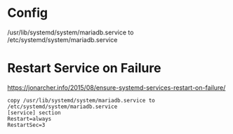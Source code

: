 # Config
/usr/lib/systemd/system/mariadb.service to /etc/systemd/system/mariadb.service

# Restart Service on Failure
https://jonarcher.info/2015/08/ensure-systemd-services-restart-on-failure/


```
copy /usr/lib/systemd/system/mariadb.service to /etc/systemd/system/mariadb.service
[service] section
Restart=always
RestartSec=3
```
